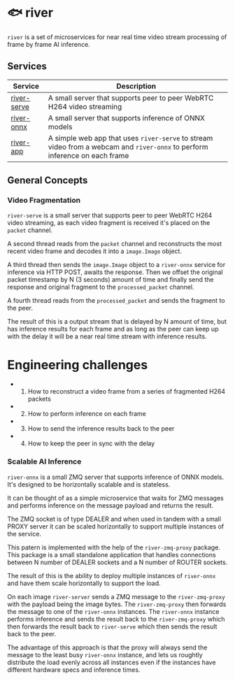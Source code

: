 # 🐟 river

`river` is a set of microservices for near real time video stream processing of frame by frame AI inference.

## Services

| Service | Description |
| --- | --- |
| [river-serve](river-serve/README.md) | A small server that supports peer to peer WebRTC H264 video streaming |
| [river-onnx](river-onnx/README.md) | A small server that supports inference of ONNX models |
| [river-app](river-app/README.md) | A simple web app that uses `river-serve` to stream video from a webcam and `river-onnx` to perform inference on each frame |


## General Concepts

### Video Fragmentation

`river-serve` is a small server that supports peer to peer WebRTC H264 video streaming, as each video fragment is received it's placed on the `packet` channel. 

A second thread reads from the `packet` channel and reconstructs the most recent video frame and decodes it into a `image.Image` object. 

A third thread then sends the `image.Image` object to a `river-onnx` service for inference via HTTP POST, awaits the response. Then we offset the original packet timestamp by N (3 seconds) amount of time and finally send the response and original fragment to the `processed_packet` channel.

A fourth thread reads from the `processed_packet` and sends the fragment to the peer.

The result of this is a output stream that is delayed by N amount of time, but has inference results for each frame and as long as the peer can keep up with the delay it will be a near real time stream with inference results.


# Engineering challenges

- 1. How to reconstruct a video frame from a series of fragmented H264 packets
- 2. How to perform inference on each frame
- 3. How to send the inference results back to the peer
- 4. How to keep the peer in sync with the delay

### Scalable AI Inference

`river-onnx` is a small ZMQ server that supports inference of ONNX models. It's designed to be horizontally scalable and is stateless.

It can be thought of as a simple microservice that waits for ZMQ messages and performs inference on the message payload and returns the result. 

The ZMQ socket is of type DEALER and when used in tandem with a small PROXY server it can be scaled horizontally to support multiple instances of the service.

This patern is implemented with the help of the `river-zmq-proxy` package. This package is a small standalone application that handles connections between N number of DEALER sockets and a N number of ROUTER sockets. 

The result of this is the ability to deploy multiple instances of `river-onnx` and have them scale horizontally to support the load. 

On each image `river-server` sends a ZMQ message to the `river-zmq-proxy` with the payload being the image bytes. The `river-zmq-proxy` then forwards the message to one of the `river-onnx` instances. The `river-onnx` instance performs inference and sends the result back to the `river-zmq-proxy` which then forwards the result back to `river-serve` which then sends the result back to the peer.

The advantage of this approach is that the proxy will always send the message to the least busy `river-onnx` instance, and lets us roughtly distribute the load evenly across all instances even if the instances have different hardware specs and inference times.

